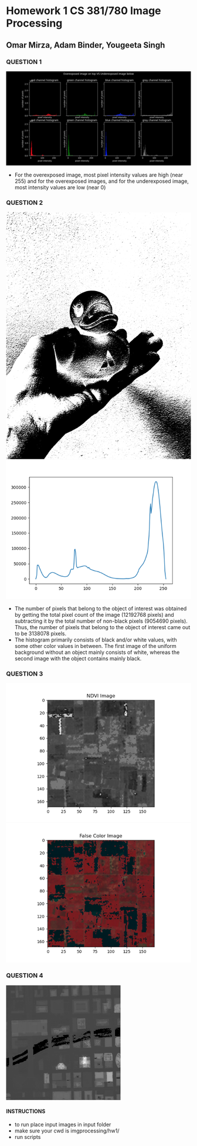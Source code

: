 # Homework 1 CS 381/780 Image Processing
## Omar Mirza, Adam Binder, Yougeeta Singh

### QUESTION 1

![alt text](output/Q1_histogram_lg.png)

* For the overexposed image, most pixel intensity values are high (near 255) and for the overexposed images, and for the underexposed image, most intensity values are low (near 0)

### QUESTION 2

![alt text](output/Q2_binary_threshold.png)
![alt text](output/Q2_histogram.png)

* The number of pixels that belong to the object of interest was obtained by getting the total pixel count of the image (12192768 pixels) and subtracting it by the total number of non-black pixels (9054690 pixels). Thus, the number of pixels that belong to the object of interest came out to be 3138078 pixels.
* The histogram primarily consists of black and/or white values, with some other color values in between. The first image of the uniform background without an object mainly consists of white, whereas the second image with the object contains mainly black.



### QUESTION 3

![alt text](output/Q3_NDVI.png)
![alt text](output/Q3_FalseColor.png)

### QUESTION 4

![alt text](output/Q4_raster.png)

#### INSTRUCTIONS

* to run place input images in input folder
* make sure your cwd is imgprocessing/hw1/
* run scripts
